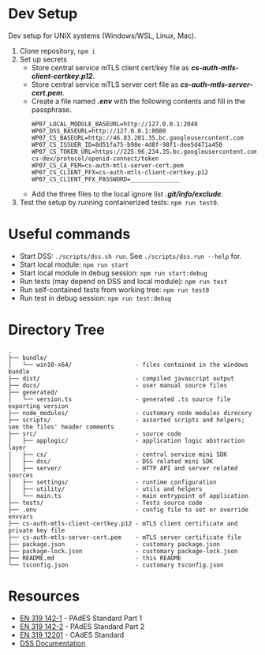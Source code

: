 # Dev Setup

Dev setup for UNIX systems (Windows/WSL, Linux, Mac).

1. Clone repository, `npm i`
2. Set up secrets
    - Store central service mTLS client cert/key file as ***cs-auth-mtls-client-certkey.p12***.
    - Store central service mTLS server cert file as ***cs-auth-mtls-server-cert.pem***.
    - Create a file named ***.env*** with the following contents and fill in the passphrase.
        ```
        WP07_LOCAL_MODULE_BASEURL=http://127.0.0.1:2048
        WP07_DSS_BASEURL=http://127.0.0.1:8080
        WP07_CS_BASEURL=http://46.83.201.35.bc.googleusercontent.com
        WP07_CS_ISSUER_ID=8d51fa75-b98e-4d8f-98f1-dee5d471a450
        WP07_CS_TOKEN_URL=https://225.96.234.35.bc.googleusercontent.com/realms/bird-cs-dev/protocol/openid-connect/token
        WP07_CS_CA_PEM=cs-auth-mtls-server-cert.pem
        WP07_CS_CLIENT_PFX=cs-auth-mtls-client-certkey.p12
        WP07_CS_CLIENT_PFX_PASSWORD=______________
        ```
    - Add the three files to the local ignore list ***.git/info/exclude***.
3. Test the setup by running containerized tests: `npm run test0`.

# Useful commands

- Start DSS: `./scripts/dss.sh run`. See `./scripts/dss.run --help` for.
- Start local module: `npm run start`
- Start local module in debug session: `npm run start:debug`
- Run tests (may depend on DSS and local module): `npm run test`
- Run self-contained tests from working tree: `npm run test0`
- Run test in debug session: `npm run test:debug`

# Directory Tree

```
.
├── bundle/
│   └── win10-x64/                  - files contained in the windows bundle
├── dist/                           - compiled javascript output
├── docs/                           - user manual source files
├── generated/
│   └── version.ts                  - generated .ts source file exporting version
├── node_modules/                   - customary node modules direcory
├── scripts/                        - assorted scripts and helpers; see the files' header comments
├── src/                            - source code
│   ├── applogic/                   - application logic abstraction layer
│   ├── cs/                         - central service mini SDK
│   ├── dss/                        - DSS related mini SDK
│   ├── server/                     - HTTP API and server related sources
│   ├── settings/                   - runtime configuration
│   ├── utility/                    - utils and helpers
│   └── main.ts                     - main entrypoint of application
├── tests/                          - Tests source code
├── .env                            - config file to set or override envvars
├── cs-auth-mtls-client-certkey.p12 - mTLS client certificate and private key file
├── cs-auth-mtls-server-cert.pem    - mTLS server certificate file
├── package.json                    - customary package.json
├── package-lock.json               - customary package-lock.json
├── README.md                       - this README
└── tsconfig.json                   - customary tsconfig.json
```

# Resources

- [EN 319 142-1](https://www.etsi.org/deliver/etsi_en/319100_319199/31914201/01.01.01_60/en_31914201v010101p.pdf) - PAdES Standard Part 1
- [EN 319 142-2](https://www.etsi.org/deliver/etsi_en/319100_319199/31914202/01.01.01_60/en_31914202v010101p.pdf) - PAdES Standard Part 2
- [EN 319 12201](https://www.etsi.org/deliver/etsi_en/319100_319199/31912201/01.01.05_20/en_31912201v010105a.pdf) - CAdES Standard
- [DSS Documentation](https://ec.europa.eu/digital-building-blocks/DSS/webapp-demo/doc/dss-documentation.html)